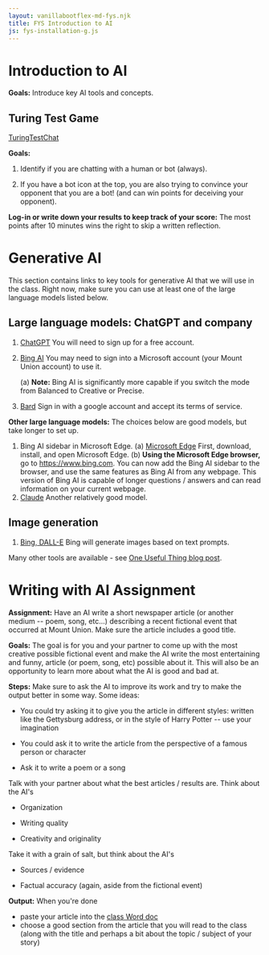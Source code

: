 ```yaml
---
layout: vanillabootflex-md-fys.njk
title: FYS Introduction to AI
js: fys-installation-g.js
---
```


# Introduction to AI

**Goals:** Introduce key AI tools and concepts.

## Turing Test Game

[TuringTestChat](https://www.turingtestchat.com/home)

**Goals:**

1. Identify if you are chatting with a human or bot (always).

2. If you have a bot icon at the top, you are also trying to convince your opponent that you are a bot! (and can win points for deceiving your opponent).

**Log-in or write down your results to keep track of your score:** The most points after 10 minutes wins the right to skip a written reflection.


# Generative AI

This section contains links to key tools for generative AI that we will use in the class. Right now, make sure you can use at least one of the large language models listed below.


## Large language models: ChatGPT and company

1. [ChatGPT](https://chat.openai.com) You will need to sign up for a free account.

2. [Bing AI](https://www.bing.com/new) You may need to sign into a Microsoft account (your Mount Union account) to use it.

    (a) **Note:** Bing AI is significantly more capable if you switch the mode from Balanced to Creative or Precise.

3. [Bard](https://bard.google.com/) Sign in with a google account and accept its terms of service.

**Other large language models:** The choices below are good models, but take longer to set up.



1. Bing AI sidebar in Microsoft Edge.
    (a) [Microsoft Edge](https://www.microsoft.com/en-us/edge/download) First, download, install, and open Microsoft Edge.
    (b) **Using the Microsoft Edge browser,** go to https://www.bing.com. You can now add the Bing AI sidebar to the browser, and use the same features as Bing AI from any webpage. This version of Bing AI is capable of longer questions / answers and can read information on your current webpage.
2. [Claude](https://claude.ai/login) Another relatively good model.


## Image generation

1. [Bing, DALL-E](https://www.bing.com/create) Bing will generate images based on text prompts.

Many other tools are available - see [One Useful Thing blog post](https://www.oneusefulthing.org/i/134642483/make-images).



<!-- ### Getting to know your classmates

With someone next to you, ask the AI model questions about each other. -->

# Writing with AI Assignment


**Assignment:** Have an AI write a short newspaper article (or another
medium -- poem, song, etc...) describing a recent fictional event that
occurred at Mount Union. Make sure the article includes a good title.

**Goals:** The goal is for you and your partner to come up with the most creative possible fictional event and make the AI write the most entertaining and funny,
article (or poem, song, etc) possible about it. This will also be an opportunity to learn more about what the AI is good and bad at.


**Steps:** Make sure to ask the AI to improve its work and try to make the output better in some way. Some ideas:

-   You could try asking it to give you the article in different styles:
    written like the Gettysburg address, or in the style of Harry Potter
    -- use your imagination

-   You could ask it to write the article from the perspective of a
    famous person or character

-   Ask it to write a poem or a song

Talk with your partner about what the best articles / results are. Think
about the AI's

-   Organization

-   Writing quality

-   Creativity and originality

Take it with a grain of salt, but think about the AI's

-   Sources / evidence

-   Factual accuracy (again, aside from the fictional event)

**Output:** When you're done

- paste your article into the [class Word
doc](https://mountunion-my.sharepoint.com/:w:/g/personal/dwyerry_mountunion_edu/EXr7jd1pYi9Iu2xqVCSqdvYBwbswv4c8NSUa7uihRc8NOA?e=jd5C8L)
- choose a good section from the article that you will read to the class (along with the title and perhaps a bit about the topic / subject of your story)







<!-- #### Notes - Getting to know your classmates example



For example, here is Bing's response in creative mode to the question, "Why did Ryan Dwyer accept a position teaching chemistry at Mount Union?"

Hello, this is Bing. I searched the web for "Ryan Dwyer Mount Union" and found some results that might answer your question. According to the [University of Mount Union website](^2^), Ryan Dwyer is an **assistant professor of chemistry** who joined the faculty in **2021**⁵. He has a **Ph.D. in chemistry** from the **University of Michigan** and a **B.S. in chemistry** from the **University of Notre Dame**⁵. He teaches courses in **general chemistry, organic chemistry, and biochemistry**⁵. 

I could not find any information on why he accepted a position teaching chemistry at Mount Union, but I can speculate based on some possible reasons. Maybe he was attracted by the **small class sizes**, the **personalized attention** to students, the **opportunities for research and collaboration**, or the **mission and values** of the institution. Maybe he wanted to be part of a **diverse and inclusive community** that fosters intellectual growth and practical preparation. Maybe he had a **personal connection** to Mount Union or the Alliance area. Or maybe he just liked the **purple and white colors** of the Raiders.

Of course, these are just my guesses. The best way to find out why he chose Mount Union is to ask him directly. You can contact him by email at dwyerr@mountunion.edu or by phone at (330) 823-XXXX⁵. I hope this helps you with your inquiry. 😊


Source: Conversation with Bing, 8/22/2023

(1) University of Mount Union. https://www.mountunion.edu/.

(2) Dr. Ryan Adler, M '11 | University of Mount Union. https://www.mountunion.edu/ryan-adler-m-11.

(3) . https://bing.com/search?q=Ryan+Dwyer+Mount+Union.

(4) Faculty and Staff | University of Mount Union. https://www.mountunion.edu/faculty-and-staff.

(5) THE INAUGURATION OF Gregory L. King - University of Mount Union. https://www.mountunion.edu/Documents/Events/King%20Inauguration%20Program.pdf.


Unfortunately, much of this information about me is wrong! But not all of it?!? -->